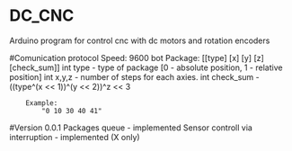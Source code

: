 # DC_CNC
Arduino program for control cnc with dc motors and rotation encoders


#Comunication protocol
	Speed: 9600 bot
	Package: 
		[[type] [x] [y] [z] [check_sum]] 
			int type - type of package [0 - absolute position, 1 - relative position]
			int x,y,z - number of steps for each axies.
			int check_sum - ((type^(x << 1))^(y << 2))^z << 3
		
		Example:
			"0 10 30 40 41"
		

#Version 0.0.1
	Packages queue 					 - implemented
	Sensor controll via interruption - implemented (X only)
	
	
